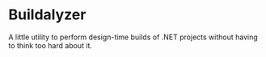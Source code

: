 # Buildalyzer
A little utility to perform design-time builds of .NET projects without having to think too hard about it.
